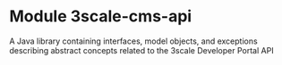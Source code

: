 # Module 3scale-cms-api

A Java library containing interfaces, model objects, and exceptions describing
abstract concepts related to the 3scale Developer Portal API
